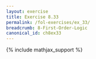```yaml
---
layout: exercise
title: Exercise 8.33
permalink: /fol-exercises/ex_33/
breadcrumb: 8-First-Order-Logic
canonical_id: ch8ex33
---
```


{% include mathjax_support %}

